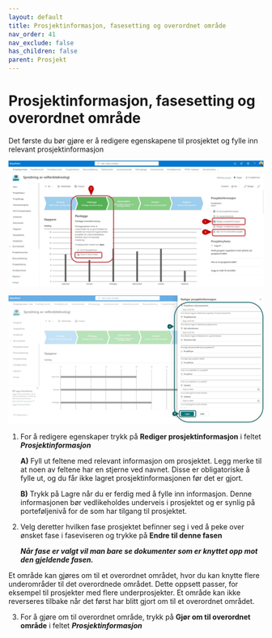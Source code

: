 ```yaml
---
layout: default
title: Prosjektinformasjon, fasesetting og overordnet område
nav_order: 41
nav_exclude: false
has_children: false
parent: Prosjekt
---
```


# Prosjektinformasjon, fasesetting og overordnet område

Det første du bør gjøre er å redigere egenskapene til prosjektet og fylle inn relevant prosjektinformasjon


![](./media/41-ProsjektinfoOgFasesetting.png)

![](./media/41-Prosjektinformasjon.png)

1) For å redigere egenskaper trykk på **Rediger prosjektinformasjon** i feltet ***Prosjektinformasjon***
   
   **A)** Fyll ut feltene med relevant informasjon om prosjektet. Legg merke til at noen av feltene har en stjerne ved navnet. Disse er
      obligatoriske å fylle ut, og du får ikke lagret prosjektinformasjonen før det er gjort.
      
   **B)** Trykk på Lagre når du er ferdig med å fylle inn informasjon. Denne informasjonen bør vedlikeholdes underveis i prosjektet og er synlig på porteføljenivå for de som har tilgang til prosjektet.

2) Velg deretter hvilken fase prosjektet befinner seg i ved å peke over ønsket fase i faseviseren og trykke på **Endre til denne fasen**

   ***Når fase er valgt vil man bare se dokumenter som er knyttet opp mot den gjeldende fasen.***

    
 Et område kan gjøres om til et overordnet området, hvor du kan knytte flere underområder til det overordnede området. Dette oppsett passer, for eksempel til prosjekter med flere underprosjekter. Et område kan ikke reverseres tilbake når det først har blitt gjort om til et overordnet området.

 3) For å gjøre om til overordnet område, trykk på **Gjør om til overordnet område** i feltet ***Prosjektinformasjon***




